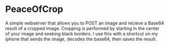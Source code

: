 # PeaceOfCrop

A simple webserver that allows you to POST an image and recieve a Base64 result of a cropped image. Cropping is performed by starting in the center of your image and seeking black borders. I use this with a shortcut on my iphone that sends the image, decodes the base64, then saves the result.
